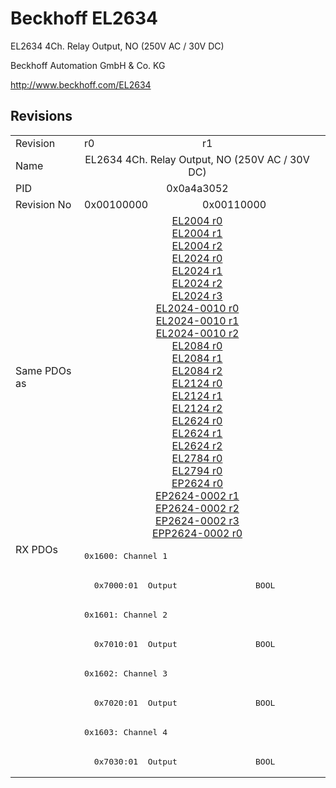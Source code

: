 # Beckhoff EL2634

EL2634 4Ch. Relay Output, NO (250V AC / 30V DC)

Beckhoff Automation GmbH & Co. KG

http://www.beckhoff.com/EL2634

## Revisions
<table>
<tr >
<td>Revision</td>
<td><div class="foo">r0</div></td>
<td><div class="foo">r1</div></td>
</tr>
<tr >
<td>Name</td>
<td colspan=2 align="center"><div class="foo">EL2634 4Ch. Relay Output, NO (250V AC / 30V DC)</div></td>
</tr>
<tr >
<td>PID</td>
<td colspan=2 align="center"><div class="foo">0x0a4a3052</div></td>
</tr>
<tr >
<td>Revision No</td>
<td>0x00100000</td>
<td>0x00110000</td>
</tr>
<tr >
<td>Same PDOs as</td>
<td colspan=2 align="center"><a href="EL2004">EL2004 r0</a><br/><a href="EL2004">EL2004 r1</a><br/><a href="EL2004">EL2004 r2</a><br/><a href="EL2024">EL2024 r0</a><br/><a href="EL2024">EL2024 r1</a><br/><a href="EL2024">EL2024 r2</a><br/><a href="EL2024">EL2024 r3</a><br/><a href="EL2024-0010">EL2024-0010 r0</a><br/><a href="EL2024-0010">EL2024-0010 r1</a><br/><a href="EL2024-0010">EL2024-0010 r2</a><br/><a href="EL2084">EL2084 r0</a><br/><a href="EL2084">EL2084 r1</a><br/><a href="EL2084">EL2084 r2</a><br/><a href="EL2124">EL2124 r0</a><br/><a href="EL2124">EL2124 r1</a><br/><a href="EL2124">EL2124 r2</a><br/><a href="EL2624">EL2624 r0</a><br/><a href="EL2624">EL2624 r1</a><br/><a href="EL2624">EL2624 r2</a><br/><a href="EL2784">EL2784 r0</a><br/><a href="EL2794">EL2794 r0</a><br/><a href="EP2624">EP2624 r0</a><br/><a href="EP2624-0002">EP2624-0002 r1</a><br/><a href="EP2624-0002">EP2624-0002 r2</a><br/><a href="EP2624-0002">EP2624-0002 r3</a><br/><a href="EPP2624-0002">EPP2624-0002 r0</a></td>
</tr>
<tr class="rxpdo pdosection">
<td rowspan=8 valign=top>RX PDOs</td>
<td colspan=2 align="left"><pre>0x1600: Channel 1</pre></td>
<td></td>
</tr>
<tr class="rxpdo">
<td colspan=2 align="left"><pre>  0x7000:01  Output                BOOL</pre></td>
</tr>
<tr class="rxpdo pdosection">
<td colspan=2 align="left"><pre>0x1601: Channel 2</pre></td>
</tr>
<tr class="rxpdo">
<td colspan=2 align="left"><pre>  0x7010:01  Output                BOOL</pre></td>
</tr>
<tr class="rxpdo pdosection">
<td colspan=2 align="left"><pre>0x1602: Channel 3</pre></td>
</tr>
<tr class="rxpdo">
<td colspan=2 align="left"><pre>  0x7020:01  Output                BOOL</pre></td>
</tr>
<tr class="rxpdo pdosection">
<td colspan=2 align="left"><pre>0x1603: Channel 4</pre></td>
</tr>
<tr class="rxpdo">
<td colspan=2 align="left"><pre>  0x7030:01  Output                BOOL</pre></td>
</tr>
</table>
